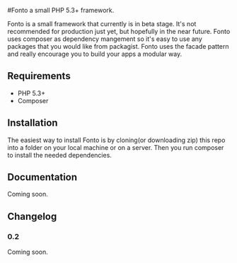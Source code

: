 #Fonto a small PHP 5.3+ framework.

Fonto is a small framework that currently is in beta stage.
It's not recommended for production just yet, but hopefully in the near
future. Fonto uses composer as dependency mangement so it's easy
to use any packages that you would like from packagist. Fonto uses
the facade pattern and really encourage you to build your apps a modular
way.

Requirements
------------

* PHP 5.3+
* Composer

Installation
------------

The easiest way to install Fonto is by cloning(or downloading zip) this repo into a folder on your local machine
or on a server. Then you run composer to install the needed dependencies.

Documentation
-------------

Coming soon.

Changelog
---------

### 0.2

Coming soon.